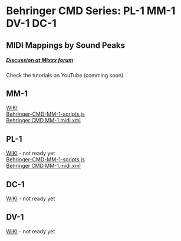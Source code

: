 # Behringer CMD Series: PL-1 MM-1 DV-1 DC-1
## MIDI Mappings by Sound Peaks
##### [Discussion at Mixxx forum](https://mixxx.org/forums/viewtopic.php?f=7&t=8762)

Check the tutorials on YouTube (comming soon)

## MM-1
[WIKI](https://mixxx.org/wiki/doku.php/behringer_cmd_mm-1-sp)  
[Behringer-CMD-MM-1-scripts.js](https://raw.githubusercontent.com/mevsme/MIDI/master/Behringer-CMD-MM-1-scripts.js)  
[Behringer CMD MM-1.midi.xml](https://raw.githubusercontent.com/mevsme/MIDI/master/Behringer%20CMD%20MM-1.midi.xml)

## PL-1
[WIKI](https://mixxx.org/wiki/doku.php/behringer_cmd_pl-1) - not ready yet  
[Behringer-CMD-MM-1-scripts.js](https://raw.githubusercontent.com/mevsme/MIDI/master/Behringer-CMD-PL-1-scripts.js)  
[Behringer CMD MM-1.midi.xml](https://raw.githubusercontent.com/mevsme/MIDI/master/Behringer%20CMD%20PL-1.midi.xml)

## DC-1
[WIKI](https://mixxx.org/wiki/doku.php/behringer_cmd_dc-1-sp) - not ready yet  


## DV-1
[WIKI](https://mixxx.org/wiki/doku.php/behringer_cmd_dv-1-sp) - not ready yet  


 

